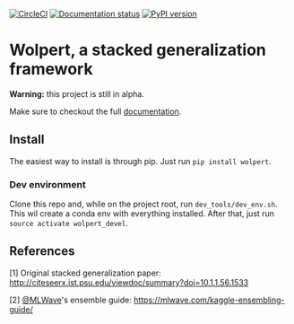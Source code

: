 [![CircleCI](https://circleci.com/gh/caioaao/wolpert.png?style=shield)](https://circleci.com/gh/caioaao/wolpert)
[![Documentation status](https://readthedocs.org/projects/wolpert/badge/?version=latest)](https://wolpert.readthedocs.io/en/latest/?badge=latest)
[![PyPI version](https://badge.fury.io/py/wolpert.svg)](https://badge.fury.io/py/wolpert)

# Wolpert, a stacked generalization framework

__Warning:__ this project is still in alpha.

Make sure to checkout the full [documentation](https://wolpert.readthedocs.io/en/stable).

## Install

The easiest way to install is through pip. Just run `pip install wolpert`.

### Dev environment

Clone this repo and, while on the project root, run `dev_tools/dev_env.sh`. This
wil create a conda env with everything installed. After that, just run
`source activate wolpert_devel`.

## References

[1] Original stacked generalization paper: http://citeseerx.ist.psu.edu/viewdoc/summary?doi=10.1.1.56.1533

[2] [@MLWave](https://github.com/MLWave)'s ensemble guide: https://mlwave.com/kaggle-ensembling-guide/
